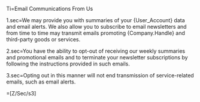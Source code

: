 Ti=Email Communications From Us

1.sec=We may provide you with summaries of your {User_Account} data and email alerts. We also allow you to subscribe to email newsletters and from time to time may transmit emails promoting {Company.Handle} and third-party goods or services.

2.sec=You have the ability to opt-out of receiving our weekly summaries and promotional emails and to terminate your newsletter subscriptions by following the instructions provided in such emails.

3.sec=Opting out in this manner will not end transmission of service-related emails, such as email alerts.

=[Z/Sec/s3]
